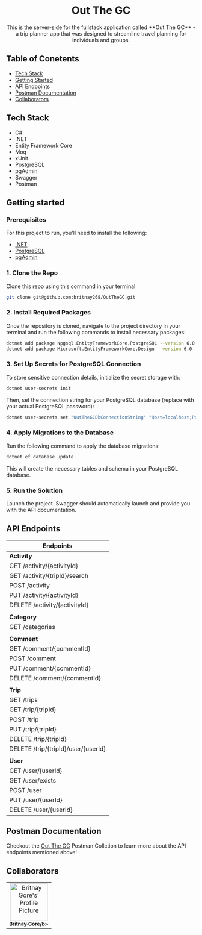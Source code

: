 ﻿<h1 align="center" style="font-weight: bold;">Out The GC</h1>

<p align="center">This is the server-side for the fullstack application called **Out The GC** - a trip planner app that was designed to streamline travel planning for individuals and groups. </P>

## Table of Conetents
- <a href="#tech-stack">Tech Stack</a>
- <a href="#getting-started">Getting Started</a>
- <a href="#api-endpoints">API Endpoints</a>
- <a href="#postman-documentation">Postman Documentation</a>
- <a href="#colaborators">Collaborators</a>

<h2 id="tech-stack">Tech Stack</h2>

- C#
- .NET
- Entity Framework Core
- Moq
- xUnit
- PostgreSQL
- pgAdmin
- Swagger
- Postman

<h2 id="getting-started">Getting started</h2>

<h3>Prerequisites</h3>

For this project to run, you'll need to install the following:

- [.NET](https://dotnet.microsoft.com/en-us)
- [PostgreSQL](https://www.postgresql.org/download)
- [pgAdmin](https://www.pgadmin.org)

<h3>1. Clone the Repo</h3>

Clone this repo using this command in your terminal:

```bash
git clone git@github.com:britnay268/OutTheGC.git
```

<h3>2. Install Required Packages</h3>

Once the repository is cloned, navigate to the project directory in your terminal and run the following commands to install necessary packages:

```bash
dotnet add package Npgsql.EntityFrameworkCore.PostgreSQL --version 6.0
dotnet add package Microsoft.EntityFrameworkCore.Design --version 6.0
```

<h3>3. Set Up Secrets for PostgreSQL Connection</h3>

To store sensitive connection details, initialize the secret storage with:

```bash
dotnet user-secrets init
```

Then, set the connection string for your PostgreSQL database (replace with your actual PostgreSQL password):

```bash
dotnet user-secrets set "OutTheGCDbConnectionString" "Host=localhost;Port=5432;Username=postgres;Password=<your_postgresql_password>;Database=OutTheGC"
```

<h3>4. Apply Migrations to the Database</h3>

Run the following command to apply the database migrations:

```bash
dotnet ef database update
```

This will create the necessary tables and schema in your PostgreSQL database.

<h3>5. Run the Solution</h3>

Launch the project. Swagger should automatically launch and provide you with the API documentation.

<h2 id="api-endpoints">API Endpoints</h2>

| Endpoints                  |
|------------------------------------------|
| **Activity**                              |
| GET /activity/{activityId}               |
| GET /activity/{tripId}/search            |
| POST /activity                           |
| PUT /activity/{activityId}               |
| DELETE /activity/{activityId}            |
|                                          |
| **Category**                              |
| GET /categories                          |
|                                          |
| **Comment**                               |
| GET /comment/{commentId}                 |
| POST /comment                            |
| PUT /comment/{commentId}                 |
| DELETE /comment/{commentId}              |
|                                          |
| **Trip**                                  |
| GET /trips                               |
| GET /trip/{tripId}                       |
| POST /trip                               |
| PUT /trip/{tripId}                       |
| DELETE /trip/{tripId}                    |
| DELETE /trip/{tripId}/user/{userId}      |
|                                          |
| **User**                                  |
| GET /user/{userId}                       |
| GET /user/exists                         |
| POST /user                               |
| PUT /user/{userId}                       |
| DELETE /user/{userId}                    |


<h2 id="postman-documentation">Postman Documentation</h2>

Checkout the [Out The GC](https://documenter.getpostman.com/view/31929847/2sAYBViCP4) Postman Collction to learn more about the API endpoints mentioned above!

<h2 id="colaborators">Collaborators</h2>

<table>
<td align="center">
<a href="https://github.com/britnay268">
<img src="https://avatars.githubusercontent.com/u/153968439?v=4" width="100px;" alt="Britnay Gore's' Profile Picture"/><br>
<sub>
<b>Britnay Gore/b>
</sub>
</a>
</td>

</tr>
</table>
